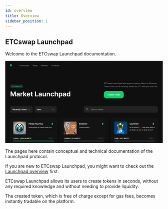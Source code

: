 ```yaml
---
id: overview
title: Overview
sidebar_position: 1
---
```


## ETCswap Launchpad

Welcome to the ETCswap Launchpad documentation.

![](./images/landing.png)

The pages here contain conceptual and technical documentation of the Launchpad protocol.

If you are new to ETCswap Launchpad, you might want to check out the [Launchpad overview](../launchpad/concepts/protocol-overview/how-launchpad-works) first.

ETCswap Launchpad allows its users to create tokens in seconds, without any required knowledge and without needing to provide liquidity.

The created token, which is free of charge except for gas fees, becomes instantly tradable on the platform.
